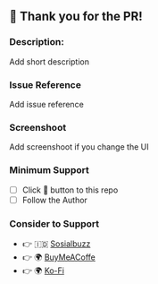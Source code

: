 ## 👋 Thank you for the PR!

### Description:

Add short description

### Issue Reference

Add issue reference

### Screenshoot

Add screenshoot if you change the UI

### Minimum Support

- [ ] Click 🌟 button to this repo
- [ ] Follow the Author

### Consider to Support

- 👉 🇮🇩 [Sosialbuzz](https://sociabuzz.com/lrmn/tribe?utm_source=github)
- 👉 🌍 [BuyMeACoffe](https://www.buymeacoffee.com/LRMN?utm_source=github)
- 👉 🌍 [Ko-Fi](https://ko-fi.com/romanromannya)
